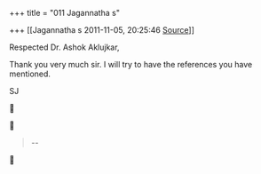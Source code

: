 +++
title = "011 Jagannatha s"

+++
[[Jagannatha s	2011-11-05, 20:25:46 [Source](https://groups.google.com/g/bvparishat/c/4V8ZD-RpJmI)]]



Respected Dr. Ashok Aklujkar,

  

Thank you very much sir. I will try to have the references you have mentioned.

SJ  
  





> --  



